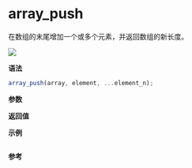 # array_push

在数组的末尾增加一个或多个元素，并返回数组的新长度。

![](https://img.shields.io/badge/-Array-blue)

**语法**

```js
array_push(array, element, ...element_n);
```

**参数**

**返回值**

**示例**

```js

```

**参考**
